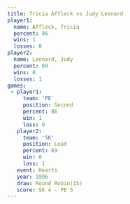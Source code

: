 ```yaml
---
title: Tricia Affleck vs Judy Leonard
player1:               
  name: Affleck, Tricia
  percent: 86          
  wins: 1              
  losses: 0            
player2:               
  name: Leonard, Judy  
  percent: 69          
  wins: 0              
  losses: 1            
games:
 - player1:          
     team: 'PE'      
     position: Second
     percent: 86     
     win: 1          
     loss: 0         
   player2:        
     team: 'SK'    
     position: Lead
     percent: 69   
     win: 0        
     loss: 1       
   event: Hearts        
   year: 1996           
   draw: Round Robin(15)
   score: SK 4 - PE 5   
---
```

